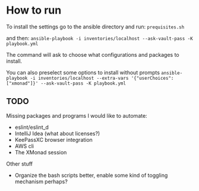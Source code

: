 # How to run

To install the settings go to the ansible directory and run:
`prequisites.sh`

and then:
`ansible-playbook -i inventories/localhost --ask-vault-pass -K playbook.yml`

The command will ask to choose what configurations and packages to install.

You can also preselect some options to install without prompts
`ansible-playbook -i inventories/localhost --extra-vars '{"userChoices": ["xmonad"]}' --ask-vault-pass -K playbook.yml`

## TODO

Missing packages and programs I would like to automate:

* eslint/eslint_d
* IntelliJ Idea (what about licenses?)
* KeePassXC browser integration
* AWS cli
* The XMonad session

Other stuff

* Organize the bash scripts better, enable some kind of toggling mechanism perhaps?
